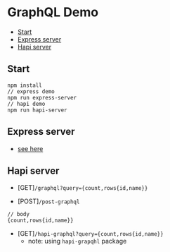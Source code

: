 # GraphQL Demo

* [Start](start)
* [Express server](express-server)
* [Hapi server](hapi-server)

## Start
```
npm install
// express demo
npm run express-server
// hapi demo
npm run hapi-server
```

## Express server
- [see here](http://taobaofed.org/blog/2015/11/26/graphql-basics-server-implementation/)

## Hapi server

- [GET]`/graphql?query={count,rows{id,name}}`

- [POST]`/post-graphql`
```
// body
{count,rows{id,name}}
```

- [GET]`/hapi-graphql?query={count,rows{id,name}}`
	- note: using `hapi-grapqhl` package